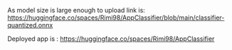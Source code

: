 As model size is large enough to upload link is: https://huggingface.co/spaces/Rimi98/AppClassifier/blob/main/classifier-quantized.onnx

Deployed app is : https://huggingface.co/spaces/Rimi98/AppClassifier
